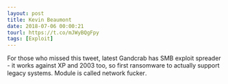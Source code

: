 ```yaml
---
layout: post
title: Kevin Beaumont
date: 2018-07-06 00:00:21
tourl: https://t.co/mJWyBQgFpy
tags: [Exploit]
---
```

For those who missed this tweet, latest Gandcrab has SMB exploit spreader - it works against XP and 2003 too, so first ransomware to actually support legacy systems. Module is called network fucker.